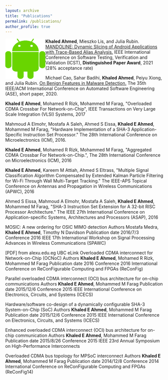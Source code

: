 ```yaml
---
layout: archive
title: "Publications"
permalink: /publications/
author_profile: true
---
```


<img src="../images/android_guy.png"
width="128"
height="128"
style="float:left;"> 
**Khaled Ahmed**, Mieszko Lis, and Julia Rubin. [MANDOLINE: Dynamic Slicing of Android Applications with Trace-Based Alias Analysis.](https://www.ece.ubc.ca/~mjulia/publications/Mandoline_2021.pdf) IEEE International Conference on Software Testing, Verification and Validation (ICST), **Distinguished Paper Award**, 2021 (28% acceptance rate)


Michael Cao, Sahar Badihi, **Khaled Ahmed**, Peiyu Xiong, and Julia Rubin. [On Benign Features in Malware Detection.](https://www.ece.ubc.ca/~mjulia/publications/On_Benign_Features_in_Malware_Detection_2020.pdf) The 35th IEEE/ACM International Conference on Automated Software Engineering (ASE), short paper, 2020.


**Khaled E Ahmed**, Mohamed R Rizk, Mohammed M Farag, "Overloaded CDMA Crossbar For Network-on-Chip", IEEE Transactions on Very Large Scale Integration (VLSI) Systems, 2017



Mahmoud A Elmohr, Mostafa A Saleh, Ahmed S Eissa, **Khaled E Ahmed**, Mohammed M Farag, "Hardware Implementation of a SHA-3 Application-Specific Instruction Set Processor." The 28th International Conference on Microelectronics (ICM), 2016.



**Khaled E Ahmed**, Mohamed R Rizk, Mohammed M Farag, "Aggregated CDMA Crossbar For Network-on-Chip.", The 28th International Conference on Microelectronics (ICM), 2016


**Khaled E Ahmed**, Kareem M Attiah, Ahmed S Eltrass, "Multiple Signal Classification Algorithm Compensated by Extended Kalman Particle Filtering for Wi-Fi Through Wall Multi-Target Tracking." The IEEE-APS Topical Conference on Antennas and Propagation in Wireless Communications (APWC), 2016


Ahmed S Eissa, Mahmoud A Elmohr, Mostafa A Saleh, **Khaled E Ahmed**, Mohammed M Farag, "SHA-3 Instruction Set Extension for A 32-bit RISC Processor Architecture." The IEEE 27th International Conference on Application-specific Systems, Architectures and Processors (ASAP), 2016



MOSIC: A new ordering for OSIC MIMO detection
Authors
Mostafa Medra, **Khaled E Ahmed**, Timothy N Davidson
Publication date
2016/7/3
Conference
2016 IEEE 17th International Workshop on Signal Processing Advances in Wireless Communications (SPAWC)

[PDF] from alexu.edu.eg
UBC eLink
Overloaded CDMA interconnect for Network-on-Chip (OCNoC)
Authors
**Khaled E Ahmed**, Mohamed R Rizk, Mohammed M Farag
Publication date
2016
Conference
2016 International Conference on ReConFigurable Computing and FPGAs (ReConFig)


Parallel overloaded CDMA interconnect (OCI) bus architecture for on-chip communications
Authors
**Khaled E Ahmed**, Mohammed M Farag
Publication date
2015/12/6
Conference
2015 IEEE International Conference on Electronics, Circuits, and Systems (ICECS)

Hardware/software co-design of a dynamically configurable SHA-3 System-on-Chip (SoC)
Authors
**Khaled E Ahmed**, Mohammed M Farag
Publication date
2015/12/6
Conference
2015 IEEE International Conference on Electronics, Circuits, and Systems (ICECS)

Enhanced overloaded CDMA interconnect (OCI) bus architecture for on-chip communication
Authors
**Khaled E Ahmed**, Mohammed M Farag
Publication date
2015/8/26
Conference
2015 IEEE 23rd Annual Symposium on High-Performance Interconnects


Overloaded CDMA bus topology for MPSoC interconnect
Authors
**Khaled E Ahmed**, Mohammed M Farag
Publication date
2014/12/8
Conference
2014 International Conference on ReConFigurable Computing and FPGAs (ReConFig14)